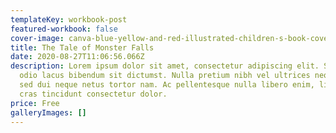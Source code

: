 ```yaml
---
templateKey: workbook-post
featured-workbook: false
cover-image: canva-blue-yellow-and-red-illustrated-children-s-book-cover-7rgn8r09fq0.jpg
title: The Tale of Monster Falls
date: 2020-08-27T11:06:56.066Z
description: Lorem ipsum dolor sit amet, consectetur adipiscing elit. Suscipit
  odio lacus bibendum sit dictumst. Nulla pretium nibh vel ultrices neque. Amet
  sed dui neque netus tortor nam. Ac pellentesque nulla libero enim, libero,
  cras tincidunt consectetur dolor.
price: Free
galleryImages: []
---
```

